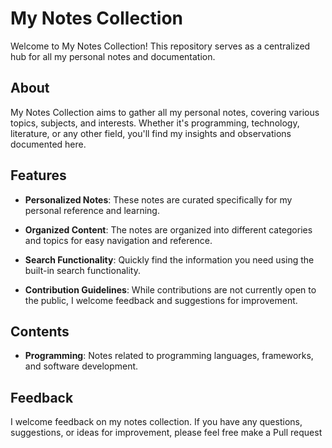 # My Notes Collection

Welcome to My Notes Collection! This repository serves as a centralized hub for all my personal notes and documentation.

## About

My Notes Collection aims to gather all my personal notes, covering various topics, subjects, and interests. Whether it's programming, technology, literature, or any other field, you'll find my insights and observations documented here.

## Features

- **Personalized Notes**: These notes are curated specifically for my personal reference and learning.

- **Organized Content**: The notes are organized into different categories and topics for easy navigation and reference.

- **Search Functionality**: Quickly find the information you need using the built-in search functionality.

- **Contribution Guidelines**: While contributions are not currently open to the public, I welcome feedback and suggestions for improvement.

## Contents

- **Programming**: Notes related to programming languages, frameworks, and software development.
## Feedback

I welcome feedback on my notes collection. If you have any questions, suggestions, or ideas for improvement, please feel free make a Pull request